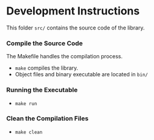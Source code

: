 # Development Instructions

This folder ```src/``` contains the source code of the library.

### Compile the Source Code

The Makefile handles the compilation process.

* ```make``` compiles the library.
* Object files and binary executable are located in ```bin/```

### Running the Executable

* ```make run```

### Clean the Compilation Files

* ```make clean```